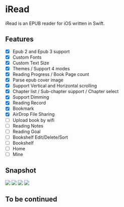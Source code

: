 # iRead
iRead is an EPUB reader for iOS written in Swift.

## Features

- [x] Epub 2 and Epub 3 support
- [x] Custom Fonts
- [x] Custom Text Size
- [x] Themes / Support 4 modes
- [x] Reading Progress / Book Page count
- [x] Parse epub cover image
- [x] Support Vertical and Horizontal scrolling
- [x] Chapter list / Sub-chapter support / Chapter select
- [x] Support Dimming
- [x] Reading Record
- [x] Bookmark
- [x] AirDrop File Sharing
- [ ] Upload book by wifi
- [ ] Reading Notes
- [ ] Reading Goal
- [ ] Bookshelf Edit/Delete/Sort
- [ ] Bookshelf
- [ ] Home
- [ ] Mine

## Snapshot
![](https://gitee.com/zhiyongzou/images/raw/master/iRead/ScreenShot0.png)
![](https://gitee.com/zhiyongzou/images/raw/master/iRead/ScreenShot1.png)
![](https://gitee.com/zhiyongzou/images/raw/master/iRead/ScreenShot2.png)
![](https://gitee.com/zhiyongzou/images/raw/master/iRead/ScreenShot3.png)

## To be continued
